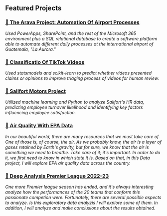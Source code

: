 ## Featured Projects

### [📌 The Arava Project: Automation Of Airport Processes](https://github.com/tru17189/Proyecto-arava)  
*Used PowerApps, SharePoint, and the rest of the Microsoft 365 environment plus a SQL relational database to 
create a software platform able to automate different daily processes at the international airport of Guatemala, "La Aurora."* 

### [📌 Classificatio Of TikTok Videos](https://github.com/tru17189/Classification-of-TikTok-videos)  
*Used statsmodels and scikit-learn to predict whether videos presented claims or opinions to improve triaging process 
of videos for human review.* 

### [📌 Salifort Motors Project](https://github.com/tru17189/salifort-motors-project)  
*Utilized machine learning and Python to analyze Salifort's HR data, predicting employee turnover likelihood and identifying 
key factors influencing employee satisfaction.* 

### [📌 Air Quality With EPA Data](https://github.com/tru17189/Air-quality-with-EPA-data-)  
*In our beautiful world, there are many resources that we must take care of. One of those is, of course, the air. As we probably 
know, the air is a layer of gases retained by Earth's gravity, but for sure, we know that the air is something we need to breathe. 
Take care of it; it's important. In order to do it, we first need to know in which state it is. Based on that, in this Data project, 
I will explore EPA air quality data across the country.* 

### [📌 Deep Analysis Premier League 2022-23](https://github.com/tru17189/Deep-analysis-Premier-League-2022-23)  
*One more Premier league season has ended, and it's always interesting analyze how the performances of the 20 teams that conform 
this passionate competion were. Fortunately, there are several possible aspects to analyze. Is this exploratory data analyzis I 
will explore some of them. In addition, I will analyze and make conclusions about the results obtained.* 
